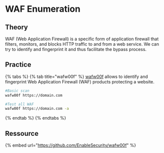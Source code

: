 # WAF Enumeration

## Theory

WAF (Web Application Firewall) is a specific form of application firewall that filters, monitors, and blocks HTTP traffic to and from a web service. We can try to identify and fingerprint it and thus facilitate the bypass process. 

## Practice

{% tabs %}
{% tab title="wafw00f" %}
[wafw00f](https://github.com/EnableSecurity/wafw00f) allows to identify and fingerprint Web Application Firewall (WAF) products protecting a website.
```bash
#Basic scan
wafw00f https://domain.com

#Test all WAF
wafw00f https://domain.com -a
```
{% endtab %}
{% endtabs %}

## Ressource

{% embed url="https://github.com/EnableSecurity/wafw00f" %}


